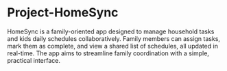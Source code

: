 # Project-HomeSync
HomeSync is a family-oriented app designed to manage household tasks and kids daily schedules collaboratively. Family members can assign tasks, mark them as complete, and view a shared list of schedules, all updated in real-time. The app aims to streamline family coordination with a simple, practical interface.
